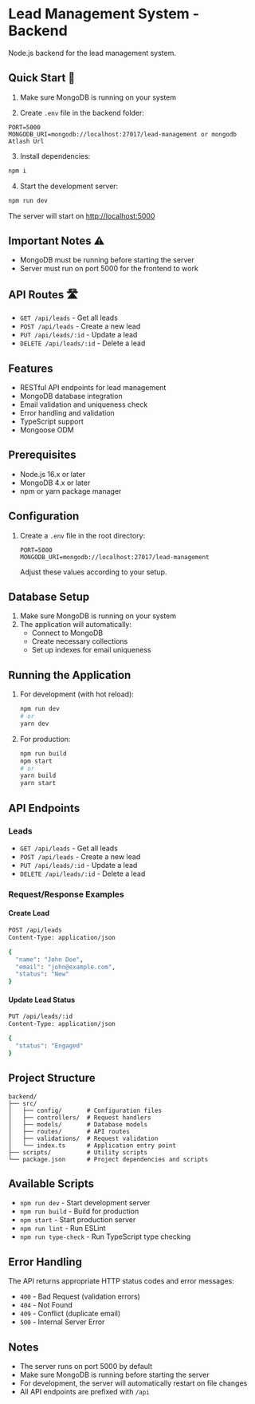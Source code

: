 # Lead Management System - Backend

Node.js backend for the lead management system.

## Quick Start 🚀

1. Make sure MongoDB is running on your system

2. Create `.env` file in the backend folder:

```env
PORT=5000
MONGODB_URI=mongodb://localhost:27017/lead-management or mongodb Atlash Url
```

3. Install dependencies:

```bash
npm i
```

4. Start the development server:

```bash
npm run dev
```

The server will start on [http://localhost:5000](http://localhost:5000)

## Important Notes ⚠️

- MongoDB must be running before starting the server
- Server must run on port 5000 for the frontend to work

## API Routes 🛣️

- `GET /api/leads` - Get all leads
- `POST /api/leads` - Create a new lead
- `PUT /api/leads/:id` - Update a lead
- `DELETE /api/leads/:id` - Delete a lead

## Features

- RESTful API endpoints for lead management
- MongoDB database integration
- Email validation and uniqueness check
- Error handling and validation
- TypeScript support
- Mongoose ODM

## Prerequisites

- Node.js 16.x or later
- MongoDB 4.x or later
- npm or yarn package manager

## Configuration

1. Create a `.env` file in the root directory:
   ```env
   PORT=5000
   MONGODB_URI=mongodb://localhost:27017/lead-management
   ```
   Adjust these values according to your setup.

## Database Setup

1. Make sure MongoDB is running on your system
2. The application will automatically:
   - Connect to MongoDB
   - Create necessary collections
   - Set up indexes for email uniqueness

## Running the Application

1. For development (with hot reload):

   ```bash
   npm run dev
   # or
   yarn dev
   ```

2. For production:
   ```bash
   npm run build
   npm start
   # or
   yarn build
   yarn start
   ```

## API Endpoints

### Leads

- `GET /api/leads` - Get all leads
- `POST /api/leads` - Create a new lead
- `PUT /api/leads/:id` - Update a lead
- `DELETE /api/leads/:id` - Delete a lead

### Request/Response Examples

#### Create Lead

```bash
POST /api/leads
Content-Type: application/json

{
  "name": "John Doe",
  "email": "john@example.com",
  "status": "New"
}
```

#### Update Lead Status

```bash
PUT /api/leads/:id
Content-Type: application/json

{
  "status": "Engaged"
}
```

## Project Structure

```
backend/
├── src/
│   ├── config/       # Configuration files
│   ├── controllers/  # Request handlers
│   ├── models/       # Database models
│   ├── routes/       # API routes
│   ├── validations/  # Request validation
│   └── index.ts      # Application entry point
├── scripts/          # Utility scripts
└── package.json      # Project dependencies and scripts
```

## Available Scripts

- `npm run dev` - Start development server
- `npm run build` - Build for production
- `npm start` - Start production server
- `npm run lint` - Run ESLint
- `npm run type-check` - Run TypeScript type checking

## Error Handling

The API returns appropriate HTTP status codes and error messages:

- `400` - Bad Request (validation errors)
- `404` - Not Found
- `409` - Conflict (duplicate email)
- `500` - Internal Server Error

## Notes

- The server runs on port 5000 by default
- Make sure MongoDB is running before starting the server
- For development, the server will automatically restart on file changes
- All API endpoints are prefixed with `/api`
